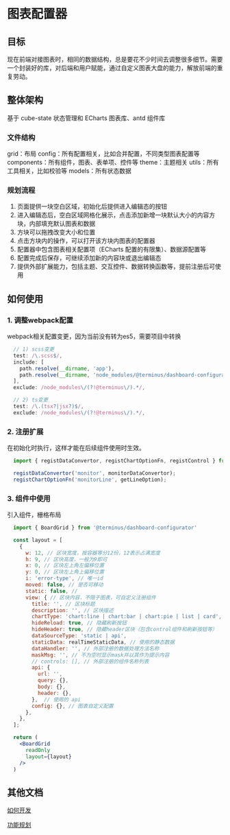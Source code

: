 # 图表配置器

## 目标
现在前端对接图表时，相同的数据结构，总是要花不少时间去调整很多细节。需要一个封装好的库，对后端和用户赋能，通过自定义图表大盘的能力，解放前端的重复劳动。

## 整体架构
基于 cube-state 状态管理和 ECharts 图表库、antd 组件库

### 文件结构
grid：布局
config：所有配置相关，比如合并配置，不同类型图表配置等
components：所有组件，图表、表单项、控件等
theme：主题相关
utils：所有工具相关，比如校验等
models：所有状态数据

### 规划流程
1. 页面提供一块空白区域，初始化后提供进入编辑态的按钮
2. 进入编辑态后，空白区域网格化展示，点击添加新增一块默认大小的内容方块，内部填充默认图表和数据
3. 方块可以拖拽改变大小和位置
4. 点击方块内的操作，可以打开该方块内图表的配置器
5. 配置器中包含图表相关配置项（ECharts 配置的有限集）、数据源配置等
6. 配置完成后保存，可继续添加新的内容块或退出编辑态
7. 提供外部扩展能力，包括主题、交互控件、数据转换函数等，提前注册后可使用

## 如何使用
### 1. 调整webpack配置
webpack相关配置变更，因为当前没有转为es5，需要项目中转换
```js
  // 1) scss变更
  test: /\.scss$/,
  include: [
    path.resolve(__dirname, 'app'),
    path.resolve(__dirname, 'node_modules/@terminus/dashboard-configurator'),
  ],
  exclude: /node_modules\/(?!@terminus\/).*/,

  // 2) ts变更
  test: /\.(tsx?|jsx?)$/,
  exclude: /node_modules\/(?!@terminus\/).*/,

```

### 2. 注册扩展
在初始化时执行，这样才能在后续组件使用时生效。
```jsx
  import { registDataConvertor, registChartOptionFn, registControl } from '@terminus/dashboard-configurator';

  registDataConvertor('monitor', monitorDataConvertor);
  registChartOptionFn('monitorLine', getLineOption);

```

### 3. 组件中使用
引入组件，栅格布局
```jsx
  import { BoardGrid } from '@terminus/dashboard-configurator'

  const layout = [
    {
      w: 12, // 区块宽度，按容器等分12份，12表示占满宽度
      h: 9, // 区块高度，一般为9即可
      x: 0, // 区块左上角左偏移位置
      y: 0, // 区块左上角上偏移位置
      i: 'error-type', // 唯一id
      moved: false, // 是否可移动
      static: false, //
      view: { // 区块内容，不限于图表，可自定义注册组件
        title: '', // 区块标题
        description: '', // 区块描述
        chartType: 'chart:line | chart:bar | chart:pie | list | card', // 区块内容类型
        hideReload: true, // 隐藏刷新按钮
        hideHeader: true, // 隐藏header区块（包含control组件和刷新按钮等）
        dataSourceType: 'static | api',
        staticData: realTimeStaticData, // 使用的静态数据
        dataHandler: '', // 外部注册的数据处理方法名称
        maskMsg: '', // 不为空时显示mask并以其作为提示内容
        // controls: [], // 外部注册的组件名称列表
        api: {
          url: '',
          query: {},
          body: {},
          header: {},
        },  // 使用的 api
        config: {}, // 图表自定义配置
      },
    },
  ];

  return (
    <BoardGrid
      readOnly
      layout={layout}
    />
  )

```

## 其他文档
[如何开发](./Debug.md)

[功能规划](https://yuque.antfin-inc.com/terminus_paas_dev/front/rgziz6)
